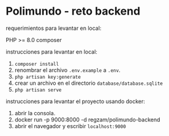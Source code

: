 # Polimundo - reto backend

requerimientos para levantar en local:

PHP >= 8.0
composer

instrucciones para levantar en local:
1. ```composer install```
2. renombrar el archivo ```.env.example``` a ```.env```.
3. ```php artisan key:generate```
4. crear un archivo en el directorio ```database/database.sqlite```
1. ```php artisan serve```



instrucciones para levantar el proyecto usando docker:

1. abrir la consola.
2. docker run -p 9000:8000 -d regzam/polimundo-backend
3. abrir el navegador y escribir ```localhost:9000```
